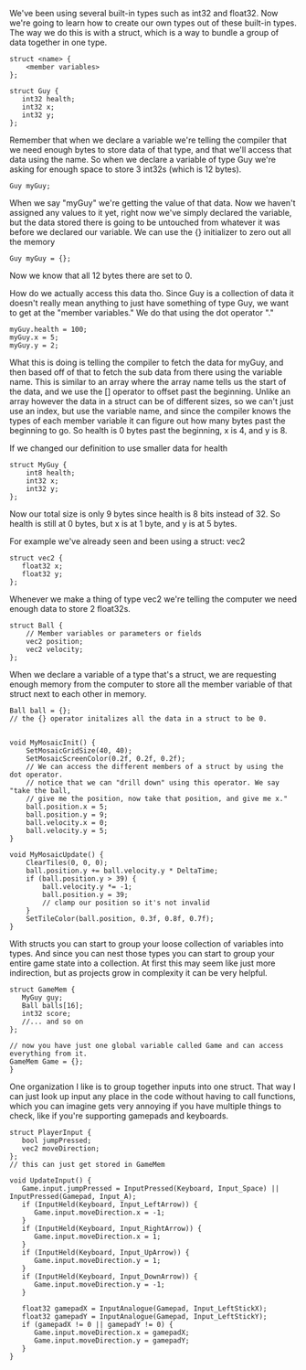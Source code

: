 We've been using several built-in types such as int32 and float32. Now we're going to learn how to create our own types out of these built-in types. The way we do this is with a struct, which is a way to bundle a group of data together in one type. 

```
struct <name> {
    <member variables>
};

struct Guy {
   int32 health;
   int32 x;
   int32 y;
};
```

Remember that when we declare a variable we're telling the compiler that we need enough bytes to store data of that type, and that we'll access that data using the name. So when we declare a variable of type Guy we're asking for enough space to store 3 int32s (which is 12 bytes). 

```
Guy myGuy;
```

When we say "myGuy" we're getting the value of that data. Now we haven't assigned any values to it yet, right now we've simply declared the variable, but the data stored there is going to be untouched from whatever it was before we declared our variable. We can use the {} initializer to zero out all the memory

```
Guy myGuy = {};		
```

Now we know that all 12 bytes there are set to 0. 

How do we actually access this data tho. Since Guy is a collection of data it doesn't really mean anything to just have something of type Guy, we want to get at the "member variables." We do that using the dot operator "."

```
myGuy.health = 100;
myGuy.x = 5;
myGuy.y = 2;
```

What this is doing is telling the compiler to fetch the data for myGuy, and then based off of that to fetch the sub data from there using the variable name. This is similar to an array where the array name tells us the start of the data, and we use the [] operator to offset past the beginning. Unlike an array however the data in a struct can be of different sizes, so we can't just use an index, but use the variable name, and since the compiler knows the types of each member variable it can figure out how many bytes past the beginning to go. So health is 0 bytes past the beginning, x is 4, and y is 8. 

If we changed our definition to use smaller data for health

```
struct MyGuy {
	int8 health;
	int32 x;
	int32 y;
};
```

Now our total size is only 9 bytes since health is 8 bits instead of 32. So health is still at 0 bytes, but x is at 1 byte, and y is at 5 bytes. 

For example we've already seen and been using a struct: vec2

```
struct vec2 {
   float32 x;
   float32 y;
};
```

Whenever we make a thing of type vec2 we're telling the computer we need enough data to store 2 float32s.

```
struct Ball {
    // Member variables or parameters or fields
    vec2 position;
    vec2 velocity;
};
```

When we declare a variable of a type that's a struct, we are requesting enough memory from the computer to store all the member variable of that struct next to each other in memory.

```
Ball ball = {};
// the {} operator initalizes all the data in a struct to be 0.


void MyMosaicInit() {
    SetMosaicGridSize(40, 40);
    SetMosaicScreenColor(0.2f, 0.2f, 0.2f);
    // We can access the different members of a struct by using the dot operator.
    // notice that we can "drill down" using this operator. We say "take the ball,
    // give me the position, now take that position, and give me x."
    ball.position.x = 5;
    ball.position.y = 9;
    ball.velocity.x = 0;
    ball.velocity.y = 5;
}

void MyMosaicUpdate() {
    ClearTiles(0, 0, 0);
    ball.position.y += ball.velocity.y * DeltaTime;
    if (ball.position.y > 39) {
        ball.velocity.y *= -1;
        ball.position.y = 39;
        // clamp our position so it's not invalid
    }
    SetTileColor(ball.position, 0.3f, 0.8f, 0.7f);    
}
```

With structs you can start to group your loose collection of variables into types. And since you can nest those types you can start to group your entire game state into a collection. At first this may seem like just more indirection, but as projects grow in complexity it can be very helpful.

```
struct GameMem {
   MyGuy guy;
   Ball balls[16];
   int32 score;
   //... and so on
};

// now you have just one global variable called Game and can access everything from it.
GameMem Game = {};
}
```

One organization I like is to group together inputs into one struct. That way I can just look up input any place in the code without having to call functions, which you can imagine gets very annoying if you have multiple things to check, like if you're supporting gamepads and keyboards. 

```
struct PlayerInput {
   bool jumpPressed;
   vec2 moveDirection;
};
// this can just get stored in GameMem

void UpdateInput() {
   Game.input.jumpPressed = InputPressed(Keyboard, Input_Space) || InputPressed(Gamepad, Input_A);
   if (InputHeld(Keyboard, Input_LeftArrow)) {
      Game.input.moveDirection.x = -1;
   }
   if (InputHeld(Keyboard, Input_RightArrow)) {
      Game.input.moveDirection.x = 1;
   }
   if (InputHeld(Keyboard, Input_UpArrow)) {
      Game.input.moveDirection.y = 1;
   }
   if (InputHeld(Keyboard, Input_DownArrow)) {
      Game.input.moveDirection.y = -1;
   }

   float32 gamepadX = InputAnalogue(Gamepad, Input_LeftStickX);
   float32 gamepadY = InputAnalogue(Gamepad, Input_LeftStickY);
   if (gamepadX != 0 || gamepadY != 0) {
      Game.input.moveDirection.x = gamepadX;
      Game.input.moveDirection.y = gamepadY;
   }
}
```

